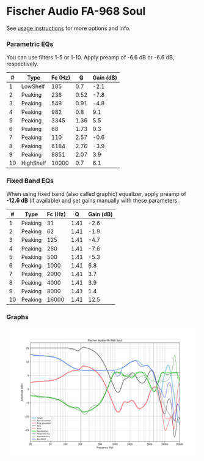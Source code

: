 # Fischer Audio FA-968 Soul
See [usage instructions](https://github.com/jaakkopasanen/AutoEq#usage) for more options and info.

### Parametric EQs
You can use filters 1-5 or 1-10. Apply preamp of -6.6 dB or -6.6 dB, respectively.

|   # | Type      |   Fc (Hz) |    Q |   Gain (dB) |
|-----|-----------|-----------|------|-------------|
|   1 | LowShelf  |       105 | 0.7  |        -2.1 |
|   2 | Peaking   |       236 | 0.52 |        -7.8 |
|   3 | Peaking   |       549 | 0.91 |        -4.8 |
|   4 | Peaking   |       982 | 0.8  |         9.1 |
|   5 | Peaking   |      3345 | 1.36 |         5.5 |
|   6 | Peaking   |        68 | 1.73 |         0.3 |
|   7 | Peaking   |       110 | 2.57 |        -0.6 |
|   8 | Peaking   |      6184 | 2.76 |        -3.9 |
|   9 | Peaking   |      8851 | 2.07 |         3.9 |
|  10 | HighShelf |     10000 | 0.7  |         6.1 |

### Fixed Band EQs
When using fixed band (also called graphic) equalizer, apply preamp of **-12.6 dB** (if available) and set gains manually with these parameters.

|   # | Type    |   Fc (Hz) |    Q |   Gain (dB) |
|-----|---------|-----------|------|-------------|
|   1 | Peaking |        31 | 1.41 |        -2.6 |
|   2 | Peaking |        62 | 1.41 |        -1.9 |
|   3 | Peaking |       125 | 1.41 |        -4.7 |
|   4 | Peaking |       250 | 1.41 |        -7.6 |
|   5 | Peaking |       500 | 1.41 |        -5.3 |
|   6 | Peaking |      1000 | 1.41 |         6.8 |
|   7 | Peaking |      2000 | 1.41 |         3.7 |
|   8 | Peaking |      4000 | 1.41 |         3.9 |
|   9 | Peaking |      8000 | 1.41 |         1.4 |
|  10 | Peaking |     16000 | 1.41 |        12.5 |

### Graphs
![](./Fischer%20Audio%20FA-968%20Soul.png)
